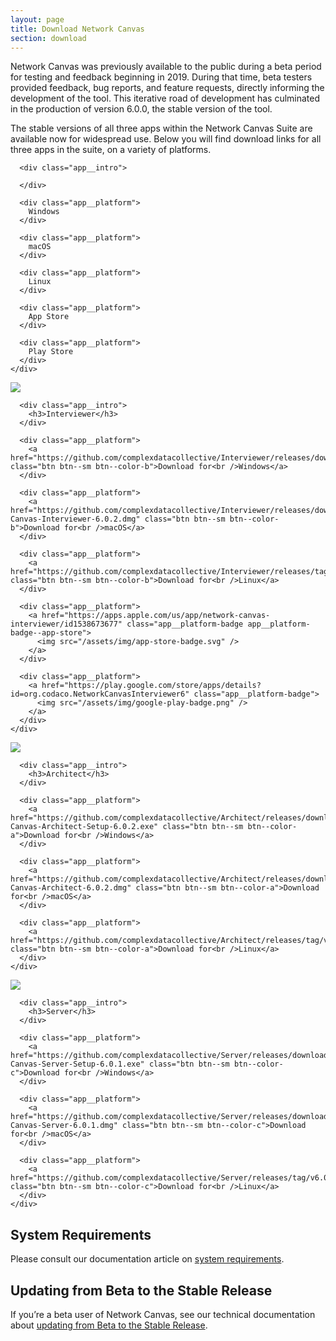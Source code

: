 ```yaml
---
layout: page
title: Download Network Canvas
section: download
---
```


Network Canvas was previously available to the public during a beta period for testing and feedback beginning in 2019. During that time, beta testers provided feedback, bug reports, and feature requests, directly informing the development of the tool. This iterative road of development has culminated in the production of version 6.0.0, the stable version of the tool.

The stable versions of all three apps within the Network Canvas Suite are available now for widespread use. Below you will find download links for all three apps in the suite, on a variety of platforms.

<div class="app-suite">

  <div class="app-suite__platforms">
    <div class="app app--platforms">
      <div class="app__hero"></div>

      <div class="app__intro">

      </div>

      <div class="app__platform">
        Windows
      </div>

      <div class="app__platform">
        macOS
      </div>

      <div class="app__platform">
        Linux
      </div>

      <div class="app__platform">
        App Store
      </div>

      <div class="app__platform">
        Play Store
      </div>
    </div>
  </div>

  <div class="app-suite__app">
    <div class="app">
      <div class="app__hero">
        <div class="app__hero-logo">
          <img src="/assets/img/network-canvas-icon.svg" />
        </div>
      </div>

      <div class="app__intro">
        <h3>Interviewer</h3>
      </div>

      <div class="app__platform">
        <a href="https://github.com/complexdatacollective/Interviewer/releases/download/v6.0.2/Network.Canvas.Interviewer.Setup.6.0.2.exe" class="btn btn--sm btn--color-b">Download for<br />Windows</a>
      </div>

      <div class="app__platform">
        <a href="https://github.com/complexdatacollective/Interviewer/releases/download/v6.0.2/Network-Canvas-Interviewer-6.0.2.dmg" class="btn btn--sm btn--color-b">Download for<br />macOS</a>
      </div>

      <div class="app__platform">
        <a href="https://github.com/complexdatacollective/Interviewer/releases/tag/v6.0.2" class="btn btn--sm btn--color-b">Download for<br />Linux</a>
      </div>

      <div class="app__platform">
        <a href="https://apps.apple.com/us/app/network-canvas-interviewer/id1538673677" class="app__platform-badge app__platform-badge--app-store">
          <img src="/assets/img/app-store-badge.svg" />
        </a>
      </div>

      <div class="app__platform">
        <a href="https://play.google.com/store/apps/details?id=org.codaco.NetworkCanvasInterviewer6" class="app__platform-badge">
          <img src="/assets/img/google-play-badge.png" />
        </a>
      </div>
    </div>
  </div>

  <div class="app-suite__app">
    <div class="app">
      <div class="app__hero">
        <div class="app__hero-logo">
          <img src="/assets/img/architect-icon.svg" />
        </div>
      </div>

      <div class="app__intro">
        <h3>Architect</h3>
      </div>

      <div class="app__platform">
        <a href="https://github.com/complexdatacollective/Architect/releases/download/v6.0.2/Network-Canvas-Architect-Setup-6.0.2.exe" class="btn btn--sm btn--color-a">Download for<br />Windows</a>
      </div>

      <div class="app__platform">
        <a href="https://github.com/complexdatacollective/Architect/releases/download/v6.0.2/Network-Canvas-Architect-6.0.2.dmg" class="btn btn--sm btn--color-a">Download for<br />macOS</a>
      </div>

      <div class="app__platform">
        <a href="https://github.com/complexdatacollective/Architect/releases/tag/v6.0.2" class="btn btn--sm btn--color-a">Download for<br />Linux</a>
      </div>
    </div>
  </div>

  <div class="app-suite__app">
    <div class="app">
      <div class="app__hero">
        <div class="app__hero-logo">
          <img src="/assets/img/server-icon.svg" />
        </div>
      </div>

      <div class="app__intro">
        <h3>Server</h3>
      </div>

      <div class="app__platform">
        <a href="https://github.com/complexdatacollective/Server/releases/download/v6.0.1/Network-Canvas-Server-Setup-6.0.1.exe" class="btn btn--sm btn--color-c">Download for<br />Windows</a>
      </div>

      <div class="app__platform">
        <a href="https://github.com/complexdatacollective/Server/releases/download/v6.0.1/Network-Canvas-Server-6.0.1.dmg" class="btn btn--sm btn--color-c">Download for<br />macOS</a>
      </div>

      <div class="app__platform">
        <a href="https://github.com/complexdatacollective/Server/releases/tag/v6.0.1" class="btn btn--sm btn--color-c">Download for<br />Linux</a>
      </div>
    </div>
  </div>

</div>

## System Requirements

Please consult our documentation article on <a href="https://documentation.networkcanvas.com/docs/installation-guide/#system-requirements">system requirements</a>.

## Updating from Beta to the Stable Release

If you’re a beta user of Network Canvas, see our technical documentation about <a href="https://documentation.networkcanvas.com/docs/technical-documentation/updating-from-beta">updating from Beta to the Stable Release</a>.
